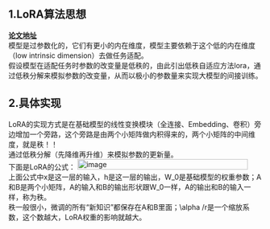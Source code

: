## 1.LoRA算法思想
**[论文地址](https://arxiv.org/pdf/2106.09685)**  
模型是过参数化的，它们有更小的内在维度，模型主要依赖于这个低的内在维度（low intrinsic dimension）去做任务适配。  
假设模型在适配任务时参数的改变量是低秩的，由此引出低秩自适应方法lora，通过低秩分解来模拟参数的改变量，从而以极小的参数量来实现大模型的间接训练。

## 2.具体实现
LoRA的实现方式是在基础模型的线性变换模块（全连接、Embedding、卷积）旁边增加一个旁路，这个旁路是由两个小矩阵做内积得来的，两个小矩阵的中间维度，就是秩！！  
通过低秩分解（先降维再升维）来模拟参数的更新量。  
下面是LoRA的公式：
<img width="338" height="21" alt="image" src="https://github.com/user-attachments/assets/6dee4bb2-44e9-466f-82b2-67b8ed4820c1" />  
上面公式中x是这一层的输入，h是这一层的输出，W_0是基础模型的权重参数；A和B是两个小矩阵，A的输入和B的输出形状跟W_0一样，A的输出和B的输入一样，称为秩。  
秩一般很小，微调的所有“新知识”都保存在A和B里面；\alpha /r是一个缩放系数，这个数越大，LoRA权重的影响就越大。


